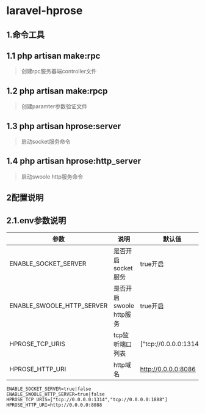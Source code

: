 # laravel-hprose

## 1.命令工具

## 1.1 php artisan make:rpc


>创建rpc服务器端controller文件

## 1.2 php artisan make:rpcp

> 创建paramter参数验证文件

## 1.3 php artisan hprose:server

> 启动socket服务命令

## 1.4 php artisan hprose:http_server

> 启动swoole http服务命令



## 2配置说明

## 2.1.env参数说明

|参数|说明|默认值|
|--|--|--|
|ENABLE_SOCKET_SERVER|是否开启socket服务|true开启|
|ENABLE_SWOOLE_HTTP_SERVER|是否开启swoole http服务|true开启|
|HPROSE_TCP_URIS|tcp监听端口列表|["tcp://0.0.0.0:1314"]|
|HPROSE_HTTP_URI|http域名| http://0.0.0.0:8086 |


```
ENABLE_SOCKET_SERVER=true|false 
ENABLE_SWOOLE_HTTP_SERVER=true|false 
HPROSE_TCP_URIS=["tcp://0.0.0.0:1314","tcp://0.0.0.0:1888"]
HPROSE_HTTP_URI=http://0.0.0.0:8088
```

